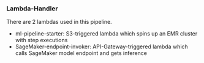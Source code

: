 ### Lambda-Handler

There are 2 lambdas used in this pipeline.

- ml-pipeline-starter: S3-triggered lambda which spins up an EMR cluster with step executions
- SageMaker-endpoint-invoker: API-Gateway-triggered lambda which calls SageMaker model endpoint and gets inference
